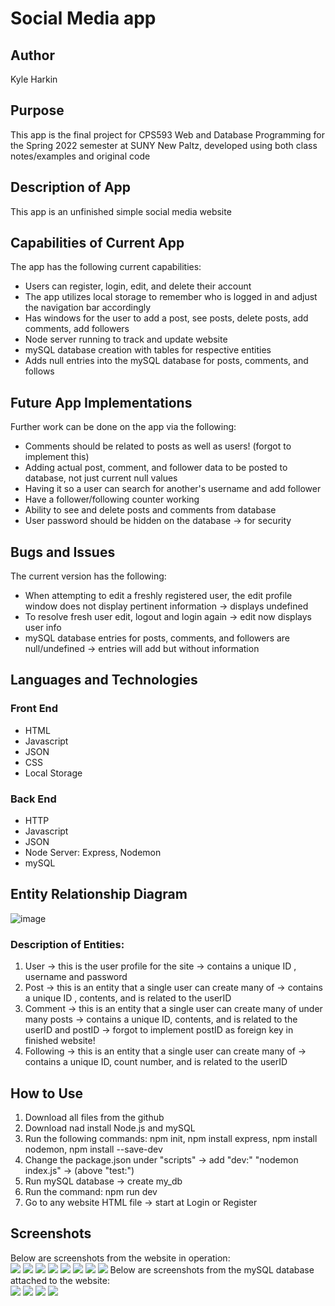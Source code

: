 # Social Media app
## Author <br/>
Kyle Harkin <br/>
## Purpose <br/>
This app is the final project for CPS593 Web and Database Programming for the Spring 2022 semester at SUNY New Paltz, developed using both class notes/examples and original code <br/>

## Description of App <br/>
This app is an unfinished simple social media website <br/>
## Capabilities of Current App <br/>
The app has the following current capabilities: <br/>
* Users can register, login, edit, and delete their account <br/>
* The app utilizes local storage to remember who is logged in and adjust the navigation bar accordingly <br/>
* Has windows for the user to add a post, see posts, delete posts, add comments, add followers <br/>
* Node server running to track and update website <br/>
* mySQL database creation with tables for respective entities <br/>
* Adds null entries into the mySQL database for posts, comments, and follows <br/>
## Future App Implementations <br/>
Further work can be done on the app via the following: <br/>
* Comments should be related to posts as well as users! (forgot to implement this)
* Adding actual post, comment, and follower data to be posted to database, not just current null values <br/>
* Having it so a user can search for another's username and add follower <br/>
* Have a follower/following counter working <br/>
* Ability to see and delete posts and comments from database <br/>
* User password should be hidden on the database -> for security 
## Bugs and Issues
The current version has the following:
* When attempting to edit a freshly registered user, the edit profile window does not display pertinent information -> displays undefined <br/>
* To resolve fresh user edit, logout and login again -> edit now displays user info <br/>
* mySQL database entries for posts, comments, and followers are null/undefined -> entries will add but without information <br/>
## Languages and Technologies <br/>
### Front End <br/>
* HTML
* Javascript
* JSON
* CSS
* Local Storage
### Back End <br/>
* HTTP
* Javascript
* JSON
* Node Server: Express, Nodemon
* mySQL
## Entity Relationship Diagram <br/>
![image](https://user-images.githubusercontent.com/95648186/168826819-77e81143-9548-471b-ac14-3cdbc6e7c5d9.png)
### Description of Entities: <br/>
1. User -> this is the user profile for the site -> contains a unique ID , username and password <br/>
2. Post -> this is an entity that a single user can create many of -> contains a unique ID , contents, and is related to the userID <br/>
3. Comment -> this is an entity that a single user can create many of under many posts -> contains a unique ID, contents, and is related to the userID and postID -> forgot to implement postID as foreign key in finished website! <br/>
4. Following -> this is an entity that a single user can create many of -> contains a unique ID, count number, and is related to the userID<br/>


## How to Use <br/>
1. Download all files from the github 
2. Download nad install Node.js and mySQL 
3. Run the following commands: npm init, npm install express, npm install nodemon, npm install --save-dev 
4. Change the package.json under "scripts" -> add "dev:" "nodemon index.js" -> (above "test:")
5. Run mySQL database -> create my_db
6. Run the command: npm run dev 
7. Go to any website HTML file -> start at Login or Register
## Screenshots <br/>
Below are screenshots from the website in operation: <br/>
![](images/register_page.PNG)
![](images/login_page.PNG)
![](images/profile_page.PNG)
![](images/edit_profile%20page.PNG)
![](images/post_page.PNG)
![](images/posts_page.PNG)
![](images/comment_page.PNG)
![](images/following_page.PNG)
Below are screenshots from the mySQL database attached to the website: <br/>
![](images/users_table.PNG)
![](images/posts_table.PNG)
![](images/comments_table.PNG)
![](images/following_table.PNG)
